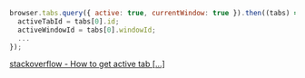 ```javascript
browser.tabs.query({ active: true, currentWindow: true }).then((tabs) => {
  activeTabId = tabs[0].id;
  activeWindowId = tabs[0].windowId;
  ...
});
```

[stackoverflow - How to get active tab [...]](https://stackoverflow.com/a/62490056)
